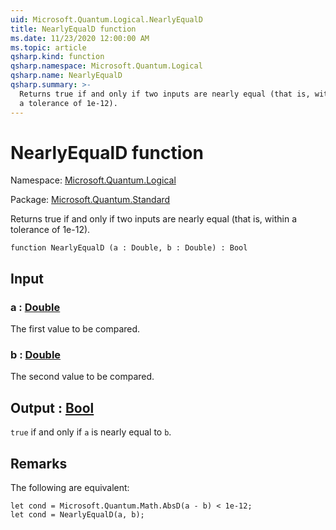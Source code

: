```yaml
---
uid: Microsoft.Quantum.Logical.NearlyEqualD
title: NearlyEqualD function
ms.date: 11/23/2020 12:00:00 AM
ms.topic: article
qsharp.kind: function
qsharp.namespace: Microsoft.Quantum.Logical
qsharp.name: NearlyEqualD
qsharp.summary: >-
  Returns true if and only if two inputs are nearly equal (that is, within
  a tolerance of 1e-12).
---
```


# NearlyEqualD function

Namespace: [Microsoft.Quantum.Logical](xref:Microsoft.Quantum.Logical)

Package: [Microsoft.Quantum.Standard](https://nuget.org/packages/Microsoft.Quantum.Standard)


Returns true if and only if two inputs are nearly equal (that is, withina tolerance of 1e-12).

```qsharp
function NearlyEqualD (a : Double, b : Double) : Bool
```


## Input

### a : [Double](xref:microsoft.quantum.lang-ref.double)

The first value to be compared.


### b : [Double](xref:microsoft.quantum.lang-ref.double)

The second value to be compared.



## Output : [Bool](xref:microsoft.quantum.lang-ref.bool)

`true` if and only if `a` is nearly equal to `b`.

## Remarks

The following are equivalent:```Q#let cond = Microsoft.Quantum.Math.AbsD(a - b) < 1e-12;let cond = NearlyEqualD(a, b);```
